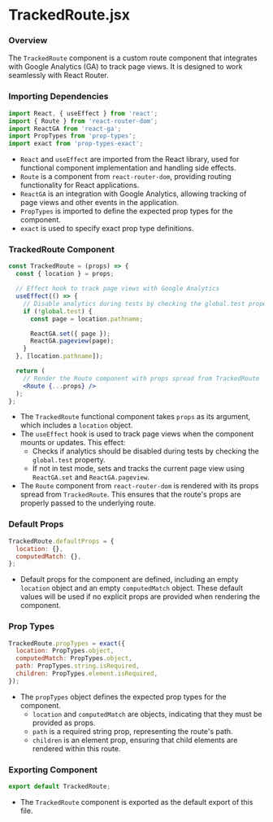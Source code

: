 **TrackedRoute.jsx**
======================

### Overview

The `TrackedRoute` component is a custom route component that integrates with Google Analytics (GA) to track page views. It is designed to work seamlessly with React Router.

### Importing Dependencies

```jsx
import React, { useEffect } from 'react';
import { Route } from 'react-router-dom';
import ReactGA from 'react-ga';
import PropTypes from 'prop-types';
import exact from 'prop-types-exact';
```

*   `React` and `useEffect` are imported from the React library, used for functional component implementation and handling side effects.
*   `Route` is a component from `react-router-dom`, providing routing functionality for React applications.
*   `ReactGA` is an integration with Google Analytics, allowing tracking of page views and other events in the application.
*   `PropTypes` is imported to define the expected prop types for the component.
*   `exact` is used to specify exact prop type definitions.

### TrackedRoute Component

```jsx
const TrackedRoute = (props) => {
  const { location } = props;

  // Effect hook to track page views with Google Analytics
  useEffect(() => {
    // Disable analytics during tests by checking the global.test property
    if (!global.test) {
      const page = location.pathname;

      ReactGA.set({ page });
      ReactGA.pageview(page);
    }
  }, [location.pathname]);

  return (
    // Render the Route component with props spread from TrackedRoute
    <Route {...props} />
  );
};
```

*   The `TrackedRoute` functional component takes `props` as its argument, which includes a `location` object.
*   The `useEffect` hook is used to track page views when the component mounts or updates. This effect:
    *   Checks if analytics should be disabled during tests by checking the `global.test` property.
    *   If not in test mode, sets and tracks the current page view using `ReactGA.set` and `ReactGA.pageview`.
*   The `Route` component from `react-router-dom` is rendered with its props spread from `TrackedRoute`. This ensures that the route's props are properly passed to the underlying route.

### Default Props

```jsx
TrackedRoute.defaultProps = {
  location: {},
  computedMatch: {},
};
```

*   Default props for the component are defined, including an empty `location` object and an empty `computedMatch` object. These default values will be used if no explicit props are provided when rendering the component.

### Prop Types

```jsx
TrackedRoute.propTypes = exact({
  location: PropTypes.object,
  computedMatch: PropTypes.object,
  path: PropTypes.string.isRequired,
  children: PropTypes.element.isRequired,
});
```

*   The `propTypes` object defines the expected prop types for the component.
    *   `location` and `computedMatch` are objects, indicating that they must be provided as props.
    *   `path` is a required string prop, representing the route's path.
    *   `children` is an element prop, ensuring that child elements are rendered within this route.

### Exporting Component

```jsx
export default TrackedRoute;
```

*   The `TrackedRoute` component is exported as the default export of this file.